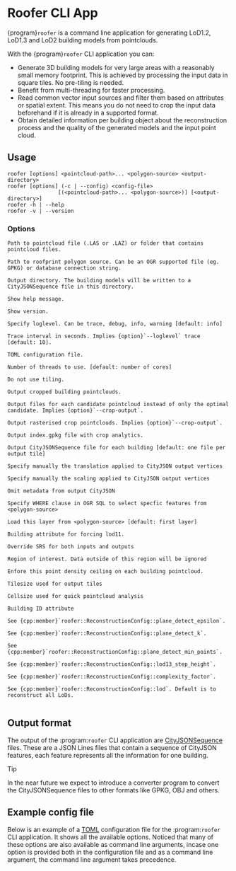 # Roofer CLI App

{program}`roofer` is a command line application for generating LoD1.2, LoD1.3 and LoD2 building models from pointclouds.

With the {program}`roofer` CLI application you can:

+ Generate 3D building models for very large areas with a reasonably small memory footprint. This is achieved by processing the input data in square tiles. No pre-tiling is needed.
+ Benefit from multi-threading for faster processing.
+ Read common vector input sources and filter them based on attributes or spatial extent. This means you do not need to crop the input data beforehand if it is already in a supported format.
+ Obtain detailed information per building object about the reconstruction process and the quality of the generated models and the input point cloud.


## Usage
```{code-block} text
roofer [options] <pointcloud-path>... <polygon-source> <output-directory>
roofer [options] (-c | --config) <config-file>
                [(<pointcloud-path>... <polygon-source>)] [<output-directory>]
roofer -h | --help
roofer -v | --version
```

### Options

```{option} <pointcloud-path>
Path to pointcloud file (.LAS or .LAZ) or folder that contains pointcloud files.
```

```{option} <polygon-source>
Path to roofprint polygon source. Can be an OGR supported file (eg. GPKG) or database connection string.
```

```{option} <output-directory>
Output directory. The building models will be written to a CityJSONSequence file in this directory.
```

```{option} -h, --help
Show help message.
```

```{option} -v, --version
Show version.
```

```{option} -l, --loglevel <level>
Specify loglevel. Can be trace, debug, info, warning [default: info]
```

```{option} --trace-interval <s>
Trace interval in seconds. Implies {option}`--loglevel` trace [default: 10].
```

```{option} -c <file>, --config <file>
TOML configuration file.
```

```{option} -j <n>, --jobs <n>
Number of threads to use. [default: number of cores]
```

```{option} --no-tiling
Do not use tiling.
```

```{option} --crop-output
Output cropped building pointclouds.
```

```{option} --crop-output-all
Output files for each candidate pointcloud instead of only the optimal candidate. Implies {option}`--crop-output`.
```

```{option} --crop-rasters
Output rasterised crop pointclouds. Implies {option}`--crop-output`.
```

```{option} --index
Output index.gpkg file with crop analytics.
```


```{option} --split-cjseq
Output CityJSONSequence file for each building [default: one file per output tile]
```

```{option} --cj-translate
Specify manually the translation applied to CityJSON output vertices
```

```{option} --cj-scale
Specify manually the scaling applied to CityJSON output vertices
```

```{option} --omit-metadata
Omit metadata from output CityJSON
```

```{option} --filter <str>
Specify WHERE clause in OGR SQL to select specfic features from <polygon-source>
```

```{option} --polygon-source-layer <str>
Load this layer from <polygon-source> [default: first layer]
```

```{option} --force-lod11-attribute <str>
Building attribute for forcing lod11.
```

```{option} --srs <str>
Override SRS for both inputs and outputs
```

```{option} --box <xmin ymin xmax ymax>
Region of interest. Data outside of this region will be ignored
```

```{option} --ceil_point_density <float>
Enfore this point density ceiling on each building pointcloud.
```

```{option} --tilesize <x y>
Tilesize used for output tiles
```

```{option} --cellsize <float>
Cellsize used for quick pointcloud analysis
```

```{option} --id-attribute <str>
Building ID attribute
```

```{option} -Rplane-detect-epsilon <float>
See {cpp:member}`roofer::ReconstructionConfig::plane_detect_epsilon`.
```

```{option} -Rplane-detect-k <int>
See {cpp:member}`roofer::ReconstructionConfig::plane_detect_k`.
```

```{option} -Rplane-detect-min-points <int>
See {cpp:member}`roofer::ReconstructionConfig::plane_detect_min_points`.
```

```{option} -Rlod13-step-height <float>
See {cpp:member}`roofer::ReconstructionConfig::lod13_step_height`.
```

```{option} -Rcomplexity-factor <float>
See {cpp:member}`roofer::ReconstructionConfig::complexity_factor`.
```

```{option} -Rlod <int>
See {cpp:member}`roofer::ReconstructionConfig::lod`. Default is to reconstruct all LoDs.
```

```{include} cli-options.md
```

## Output format
The output of the :program:`roofer` CLI application are [CityJSONSequence](https://www.cityjson.org/cityjsonseq/) files. These are a JSON Lines files that contain a sequence of CityJSON features, each feature represents all the information for one building.

> [!TIP]
>  In the near future we expect to introduce a converter program to convert the CityJSONSequence files to other formats like GPKG, OBJ and others.

## Example config file
Below is an example of a [TOML](https://toml.io/en/) configuration file for the :program:`roofer` CLI application. It shows all the available options. Noticed that many of these options are also available as command line arguments, incase one option is provided both in the configuration file and as a command line argument, the command line argument takes precedence.

```{literalinclude} ../apps/roofer-app/example_full.toml
